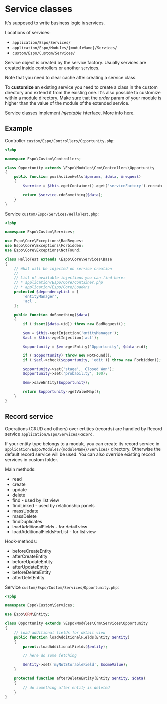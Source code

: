 # Service classes

It's supposed to write business logic in services.

Locations of services:

* `application/Espo/Services/`
* `application/Espo/Modules/{moduleName}/Services/`
* `custom/Espo/Custom/Services/`

Service object is created by the service factory. Usually services are created inside controllers or another services.

Note that you need to clear cache after creating a service class.

To **customize** an existing service you need to create a class in the custom directory and extend it from the existing one. It's also possible to customize within a module directory. Make sure that the *order* param of your module is higher than the value of the module of the extended service.

Service classes implement *Injectable* interface. More info [here](di.md).

## Example

Controller `custom/Espo/Controllers/Opportunity.php`:

```php
<?php

namespace Espo\Custom\Controllers;

class Opportunity extends \Espo\Modules\Crm\Controllers\Opportunity
{
    public function postActionHello($params, $data, $request)
    {
        $service = $this->getContainer()->get('serviceFactory')->create('HelloTest');

        return $service->doSomething($data);
    }
}

```

Service `custom/Espo/Services/HelloTest.php`:

```php
<?php

namespace Espo\Custom\Services;

use Espo\Core\Exceptions\BadRequest;
use Espo\Core\Exceptions\Forbidden;
use Espo\Core\Exceptions\NotFound;

class HelloTest extends \Espo\Core\Services\Base
{
    // What will be injected on service creation
    //
    // List of available injections you can find here:  
    // * application/Espo/Core/Container.php
    // * application/Espo/Core/Loaders
    protected $dependencyList = [
        'entityManager',
        'acl',
    ];

    public function doSomething($data)
    {
        if (!isset($data->id)) throw new BadRequest();

        $em = $this->getInjection('entityManager');
        $acl = $this->getInjection('acl');

        $opportunity = $em->getEntity('Opportunity', $data->id);

        if (!$opportunity) throw new NotFound();        
        if (!$acl->check($opportunity, 'edit')) throw new Forbidden();

        $opportunity->set('stage', 'Closed Won');
        $opportunity->set('probability', 100);

        $em->saveEntity($opportunity);

        return $opportunity->getValueMap();
    }
}
```

## Record service

Operations (CRUD and others) over entities (records) are handled by Record service `application/Espo/Services/Record`. 

If your entity type belongs to a module, you can create its record service in `application/Espo/Modules/{moduleName}/Services/` directory. Otherwise the default record service will be used. You can also override existing record services in custom folder.

Main methods:

* read
* create
* update
* delete
* find - used by list view
* findLinked - used by relationship panels
* massUpdate
* massDelete
* findDuplicates
* loadAdditionalFields - for detail view
* loadAdditionalFieldsForList - for list view

Hook-methods:

* beforeCreateEntity
* afterCreateEntity
* beforeUpdateEntity
* afterUpdateEntity
* beforeDeleteEntity
* afterDeletEntity

Service `custom/Espo/Custom/Services/Opportunity.php`:

```php
<?php

namespace Espo\Custom\Services;

use Espo\ORM\Entity;

class Opportunity extends \Espo\Modules\Crm\Services\Opportunity
{
    // load additional fields for detail view
    public function loadAdditionalFields(Entity $entity)
    {
        parent::loadAdditionalFields($entity);

        // here do some fetching

        $entity->set('myNotStorableField', $someValue);
    }

    protected function afterDeleteEntity(Entity $entity, $data)
    {
        // do something after entity is deleted
    }
}
```
